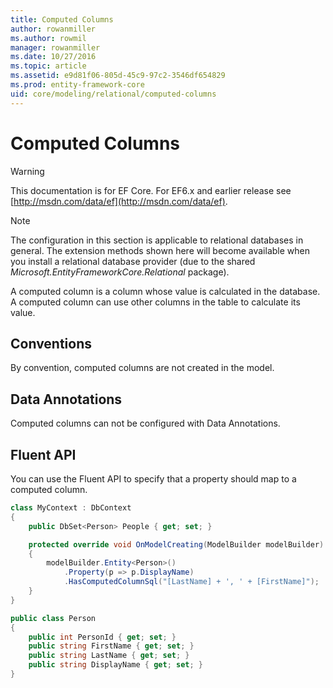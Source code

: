 ```yaml
---
title: Computed Columns
author: rowanmiller
ms.author: rowmil
manager: rowanmiller
ms.date: 10/27/2016
ms.topic: article
ms.assetid: e9d81f06-805d-45c9-97c2-3546df654829
ms.prod: entity-framework-core
uid: core/modeling/relational/computed-columns
---
```

# Computed Columns

> [!WARNING]
> This documentation is for EF Core. For EF6.x and earlier release see [http://msdn.com/data/ef](http://msdn.com/data/ef).

> [!NOTE]
> The configuration in this section is applicable to relational databases in general. The extension methods shown here will become available when you install a relational database provider (due to the shared *Microsoft.EntityFrameworkCore.Relational* package).

A computed column is a column whose value is calculated in the database. A computed column can use other columns in the table to calculate its value.

## Conventions

By convention, computed columns are not created in the model.

## Data Annotations

Computed columns can not be configured with Data Annotations.

## Fluent API

You can use the Fluent API to specify that a property should map to a computed column.

<!-- [!code-csharp[Main](samples/core/relational/Modeling/FluentAPI/Samples/Relational/ComputedColumn.cs?highlight=9)] -->
````csharp
class MyContext : DbContext
{
    public DbSet<Person> People { get; set; }

    protected override void OnModelCreating(ModelBuilder modelBuilder)
    {
        modelBuilder.Entity<Person>()
            .Property(p => p.DisplayName)
            .HasComputedColumnSql("[LastName] + ', ' + [FirstName]");
    }
}

public class Person
{
    public int PersonId { get; set; }
    public string FirstName { get; set; }
    public string LastName { get; set; }
    public string DisplayName { get; set; }
}
````
